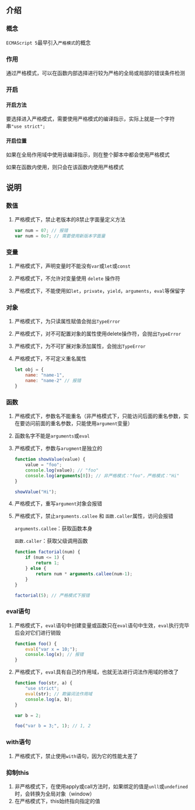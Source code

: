 ## 介绍

### 概念

`ECMAScript 5`最早引入`严格模式`的概念

### 作用

通过严格模式，可以在函数内部选择进行较为严格的全局或局部的错误条件检测

### 开启

#### 开启方法

要选择进入严格模式，需要使用严格模式的编译指示，实际上就是一个字符串`"use strict";`

#### 开启位置

如果在全局作用域中使用该编译指示，则在整个脚本中都会使用严格模式

如果在函数内使用，则只会在该函数内使用严格模式



## 说明

### 数值

1. 严格模式下，禁止老版本的8禁止字面量定义方法

   ```js
   var num = 07; // 报错
   var num = 0o7; // 需要使用新版本字面量
   ```

### 变量

1. 严格模式下，声明变量时不能没有`var`或`let`或`const`

2. 严格模式下，不允许对变量使用 `delete` 操作符
3. 严格模式下，不能使用如`let`，`private`，`yield`，`arguments`，`eval`等保留字

### 对象

1. 严格模式下，为只读属性赋值会抛出`TypeError`
2. 严格模式下，对不可配置对象的属性使用delete操作符，会抛出`TypeError`
3. 严格模式下，为不可扩展对象添加属性，会抛出`TypeError`

4. 严格模式下，不可定义重名属性

   ```js
   let obj = {
       name: "name-1",
       name: "name-2" // 报错
   }
   ```

### 函数

1. 严格模式下，参数名不能重名（非严格模式下，只能访问后面的重名参数，实在要访问前面的重名参数，只能使用`argument`变量）

2. 函数名字不能是`arguments`或`eval`

3. 严格模式下，参数与`arugment`是独立的

   ```js
   function showValue(value) {
       value = "foo";
       console.log(value); // "foo"
       console.log(arguments[0]); // 非严格模式："foo"，严格模式："Hi"
   }
   
   showValue("Hi");
   ```

4. 严格模式下，重写`argument`对象会报错

5. 严格模式下，禁止`arguments.callee` 和 `函数.caller`属性，访问会报错

   `arguments.callee`：获取函数本身

   `函数.caller`：获取父级调用函数

   ```js
   function factorial(num) {
       if (num <= 1) {
           return 1;
       } else {
           return num * arguments.callee(num-1);
       }
   }
   
   factorial(5); // 严格模式下报错
   ```

### eval语句

1. 严格模式下，`eval`语句中创建变量或函数只在`eval`语句中生效，`eval`执行完毕后会对它们进行销毁

   ```js
   function foo() {
       eval("var x = 10;");
       console.log(x); // 报错
   }
   ```
   
2. 严格模式下，`eval`具有自己的作用域，也就无法进行词法作用域的修改了

   ```js
   function foo(str, a) {
       "use strict";
       eval(str); // 欺骗词法作用域
       console.log(a, b);
   }
   
   var b = 2;
   
   foo("var b = 3;", 1); // 1, 2
   ```

### with语句

1. 严格模式下，禁止使用`with`语句，因为它的性能太差了

### 抑制this

1. 非严格模式下，在使用apply或call方法时，如果绑定的值是`unll`或`undefined`时，会转换为全局对象（window）
2. 在严格模式下，this始终指向指定的值

